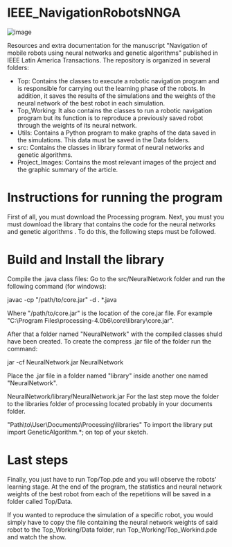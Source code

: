 # IEEE_NavigationRobotsNNGA
![image](https://github.com/davidabadp/IEEE_NavigationRobotsNNGA/assets/47812104/a280fd88-e0f7-4bb3-9559-d9e8d83386c5)

Resources and extra documentation for the manuscript "Navigation of mobile robots using neural networks and genetic algorithms" published in IEEE Latin America Transactions. The repository is organized in several folders:
- Top: Contains the classes to execute a robotic navigation program and is responsible for carrying out the learning phase of the robots. In addition, it saves the results of the simulations and the weights of the neural network of the best robot in each simulation.
- Top_Working: It also contains the classes to run a robotic navigation program but its function is to reproduce a previously saved robot through the weights of its neural network.
- Utils: Contains a Python program to make graphs of the data saved in the simulations. This data must be saved in the Data folders.
- src: Contains the classes in library format of neural networks and genetic algorithms.
- Project_Images: Contains the most relevant images of the project and the graphic summary of the article. 

# Instructions for running the program
First of all, you must download the Processing program. Next, you must you must download the library that contains the code for the neural networks and genetic algorithms . To do this, the following steps must be followed.

# Build and Install the library
Compile the .java class files: Go to the src/NeuralNetwork folder and run the following command (for windows):

  javac -cp "/path/to/core.jar" -d . *.java
  
Where "/path/to/core.jar" is the location of the core.jar file. 
For example "C:\Program Files\processing-4.0b6\core\library\core.jar".



After that a folder named "NeuralNetwork" with the compiled classes shuld have been created. To create the compress .jar file of the folder run the command:

  jar -cf NeuralNetwork.jar NeuralNetwork
  
Place the .jar file in a folder named "library" inside another one named "NeuralNetwork".

  NeuralNetwork/library/NeuralNetwork.jar
For the last step move the folder to the libraries folder of processing located probably in your documents folder.

  "Path\to\User\Documents\Processing\libraries"
To import the library put import GeneticAlgorithm.*; on top of your sketch.

# Last steps
Finally, you just have to run Top/Top.pde and you will observe the robots' learning stage. At the end of the program, the statistics and neural network weights of the best robot from each of the repetitions will be saved in a folder called Top/Data.

If you wanted to reproduce the simulation of a specific robot, you would simply have to copy the file containing the neural network weights of said robot to the Top_Working/Data folder, run Top_Working/Top_Workind.pde and watch the show.
